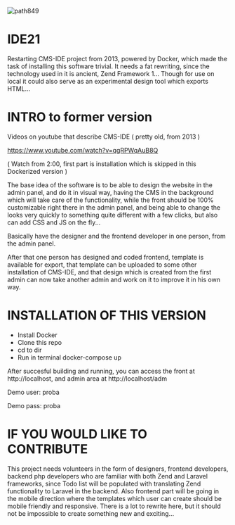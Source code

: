 
![path849](https://user-images.githubusercontent.com/1038256/114278999-ab6cab00-9a32-11eb-8ecb-4f7e3cd6ee29.png)

# IDE21
Restarting CMS-IDE project from 2013, powered by Docker, which made the task of installing this software trivial. It needs a fat rewriting, since the technology used in it is ancient, Zend Framework 1... Though for use on local it could also serve as an experimental design tool which exports HTML...

# INTRO to former version
Videos on youtube that describe CMS-IDE ( pretty old, from 2013 )

https://www.youtube.com/watch?v=qgRPWqAuB8Q

( Watch from 2:00, first part is installation which is skipped in this Dockerized version )

The base idea of the software is to be able to design the website in the admin panel, and do it in visual way, having the CMS in the background which will take care of the functionality, while the front should be 100% customizable right there in the admin panel, and being able to change the looks very quickly to something quite different with a few clicks, but also can add CSS and JS on the fly...

Basically have the designer and the frontend developer in one person, from the admin panel.

After that one person has designed and coded frontend, template is available for export, that template can be uploaded to some other installation of CMS-IDE, and that design which is created from the first admin can now take another admin and work on it to improve it in his own way.

# INSTALLATION OF THIS VERSION

- Install Docker
- Clone this repo
- cd to dir
- Run in terminal docker-compose up

After succesful building and running, you can access the front at http://localhost, and admin area at http://localhost/adm 

Demo user:  proba

Demo pass:  proba

# IF YOU WOULD LIKE TO CONTRIBUTE
This project needs volunteers in the form of designers, frontend developers, backend php developers who are familiar with both Zend and Laravel frameworks, since Todo list will be populated with translating Zend functionality to Laravel in the backend. Also frontend part will be going in the mobile direction where the templates which user can create should be mobile friendly and responsive.
There is a lot to rewrite here, but it should not be impossible to create something new and exciting...
